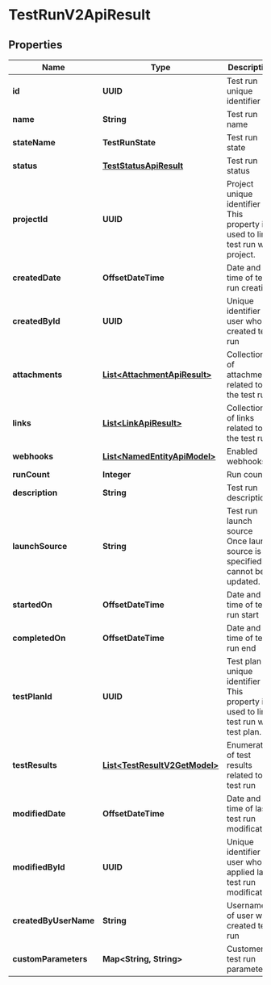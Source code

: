 

# TestRunV2ApiResult


## Properties

| Name | Type | Description | Notes |
|------------ | ------------- | ------------- | -------------|
|**id** | **UUID** | Test run unique identifier |  |
|**name** | **String** | Test run name |  |
|**stateName** | **TestRunState** | Test run state |  |
|**status** | [**TestStatusApiResult**](TestStatusApiResult.md) | Test run status |  |
|**projectId** | **UUID** | Project unique identifier              This property is used to link test run with project. |  |
|**createdDate** | **OffsetDateTime** | Date and time of test run creation |  |
|**createdById** | **UUID** | Unique identifier of user who created test run |  |
|**attachments** | [**List&lt;AttachmentApiResult&gt;**](AttachmentApiResult.md) | Collection of attachments related to the test run |  |
|**links** | [**List&lt;LinkApiResult&gt;**](LinkApiResult.md) | Collection of links related to the test run |  |
|**webhooks** | [**List&lt;NamedEntityApiModel&gt;**](NamedEntityApiModel.md) | Enabled webhooks |  |
|**runCount** | **Integer** | Run count |  |
|**description** | **String** | Test run description |  [optional] |
|**launchSource** | **String** | Test run launch source              Once launch source is specified it cannot be updated. |  [optional] |
|**startedOn** | **OffsetDateTime** | Date and time of test run start |  [optional] |
|**completedOn** | **OffsetDateTime** | Date and time of test run end |  [optional] |
|**testPlanId** | **UUID** | Test plan unique identifier              This property is used to link test run with test plan. |  [optional] |
|**testResults** | [**List&lt;TestResultV2GetModel&gt;**](TestResultV2GetModel.md) | Enumeration of test results related to test run |  [optional] |
|**modifiedDate** | **OffsetDateTime** | Date and time of last test run  modification |  [optional] |
|**modifiedById** | **UUID** | Unique identifier of user who applied last test run  modification |  [optional] |
|**createdByUserName** | **String** | Username of user who created test run |  [optional] |
|**customParameters** | **Map&lt;String, String&gt;** | Customers test run parameters |  [optional] |



